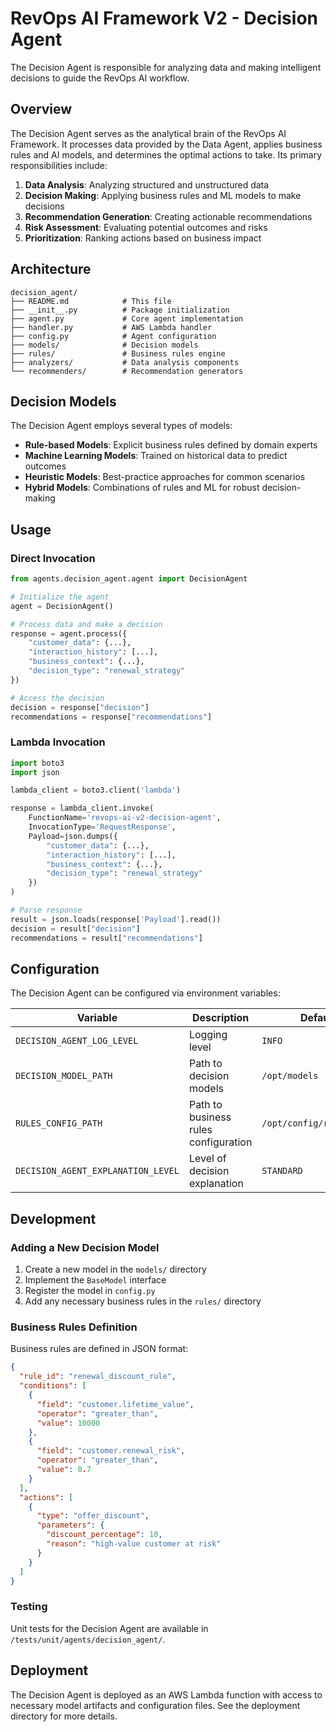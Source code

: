 # RevOps AI Framework V2 - Decision Agent

The Decision Agent is responsible for analyzing data and making intelligent decisions to guide the RevOps AI workflow.

## Overview

The Decision Agent serves as the analytical brain of the RevOps AI Framework. It processes data provided by the Data Agent, applies business rules and AI models, and determines the optimal actions to take. Its primary responsibilities include:

1. **Data Analysis**: Analyzing structured and unstructured data
2. **Decision Making**: Applying business rules and ML models to make decisions
3. **Recommendation Generation**: Creating actionable recommendations
4. **Risk Assessment**: Evaluating potential outcomes and risks
5. **Prioritization**: Ranking actions based on business impact

## Architecture

```
decision_agent/
├── README.md            # This file
├── __init__.py          # Package initialization
├── agent.py             # Core agent implementation
├── handler.py           # AWS Lambda handler
├── config.py            # Agent configuration
├── models/              # Decision models
├── rules/               # Business rules engine
├── analyzers/           # Data analysis components
└── recommenders/        # Recommendation generators
```

## Decision Models

The Decision Agent employs several types of models:

- **Rule-based Models**: Explicit business rules defined by domain experts
- **Machine Learning Models**: Trained on historical data to predict outcomes
- **Heuristic Models**: Best-practice approaches for common scenarios
- **Hybrid Models**: Combinations of rules and ML for robust decision-making

## Usage

### Direct Invocation

```python
from agents.decision_agent.agent import DecisionAgent

# Initialize the agent
agent = DecisionAgent()

# Process data and make a decision
response = agent.process({
    "customer_data": {...},
    "interaction_history": [...],
    "business_context": {...},
    "decision_type": "renewal_strategy"
})

# Access the decision
decision = response["decision"]
recommendations = response["recommendations"]
```

### Lambda Invocation

```python
import boto3
import json

lambda_client = boto3.client('lambda')

response = lambda_client.invoke(
    FunctionName='revops-ai-v2-decision-agent',
    InvocationType='RequestResponse',
    Payload=json.dumps({
        "customer_data": {...},
        "interaction_history": [...],
        "business_context": {...},
        "decision_type": "renewal_strategy"
    })
)

# Parse response
result = json.loads(response['Payload'].read())
decision = result["decision"]
recommendations = result["recommendations"]
```

## Configuration

The Decision Agent can be configured via environment variables:

| Variable | Description | Default |
|----------|-------------|---------|
| `DECISION_AGENT_LOG_LEVEL` | Logging level | `INFO` |
| `DECISION_MODEL_PATH` | Path to decision models | `/opt/models` |
| `RULES_CONFIG_PATH` | Path to business rules configuration | `/opt/config/rules.json` |
| `DECISION_AGENT_EXPLANATION_LEVEL` | Level of decision explanation | `STANDARD` |

## Development

### Adding a New Decision Model

1. Create a new model in the `models/` directory
2. Implement the `BaseModel` interface
3. Register the model in `config.py`
4. Add any necessary business rules in the `rules/` directory

### Business Rules Definition

Business rules are defined in JSON format:

```json
{
  "rule_id": "renewal_discount_rule",
  "conditions": [
    {
      "field": "customer.lifetime_value",
      "operator": "greater_than",
      "value": 10000
    },
    {
      "field": "customer.renewal_risk",
      "operator": "greater_than",
      "value": 0.7
    }
  ],
  "actions": [
    {
      "type": "offer_discount",
      "parameters": {
        "discount_percentage": 10,
        "reason": "high-value customer at risk"
      }
    }
  ]
}
```

### Testing

Unit tests for the Decision Agent are available in `/tests/unit/agents/decision_agent/`.

## Deployment

The Decision Agent is deployed as an AWS Lambda function with access to necessary model artifacts and configuration files. See the deployment directory for more details.
